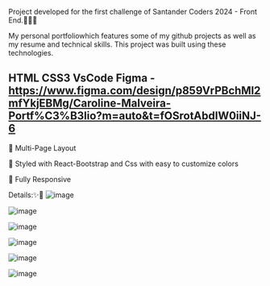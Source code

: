 Project developed for the first challenge of Santander Coders 2024 - Front End.👩🏻‍💻

My personal portfoliowhich features some of my github projects as well as my resume and technical skills.
This project was built using these technologies.

HTML
CSS3
VsCode
Figma - https://www.figma.com/design/p859VrPBchMl2mfYkjEBMg/Caroline-Malveira-Portf%C3%B3lio?m=auto&t=fOSrotAbdIW0iiNJ-6
-----------------------------------
📖 Multi-Page Layout

🎨 Styled with React-Bootstrap and Css with easy to customize colors

📱 Fully Responsive

Details:✨🚀
![image](https://github.com/user-attachments/assets/dbc15294-751c-47d9-8ac6-1f1a33be4883)

![image](https://github.com/user-attachments/assets/16793ca3-02ae-4053-a09c-7baa1dca4409)

![image](https://github.com/user-attachments/assets/b2150cea-6bc9-45b9-bb91-45ff26d1ad87)

![image](https://github.com/user-attachments/assets/3126e5fb-47fc-4763-b8f0-5884baa6e226)

![image](https://github.com/user-attachments/assets/b11f02d2-20a2-4160-8558-3de9fcac9d52)

![image](https://github.com/user-attachments/assets/33784719-d079-42ca-8576-7b6d59d4f294)
